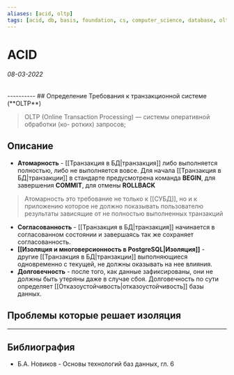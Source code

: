 ```yaml
---
aliases: [acid, oltp]
tags: [acid, db, basis, foundation, cs, computer_science, database, oltp]
---
```

# ACID
<h6>08-03-2022</h6>
----------
## Определение
Требования к транзакционной системе (**OLTP**)

>OLTP (Online Transaction Processing) — системы оперативной обработки (ко-
ротких) запросов;
## Описание
- **Атомарность** - [[Транзакция в БД|транзакция]] либо выполняется полностью, либо не выполняется вовсе. Для начала [[Транзакция в БД|транзакции]] в стандарте предусмотрена команда **BEGIN**, для завершения **COMMIT**, для отмены **ROLLBACK**
> Атомарность это требование не только к [[СУБД]], но и к приложению которое не должно показывать пользователю результаты зависящие от не полностью выполненных транзакций
- **Согласованность** - [[Транзакция в БД|транзакция]] начинается в согласованном состоянии и завершаясь так же сохраняет согласованность.
- **[[Изоляция и многоверсионность в PostgreSQL|Изоляция]]** - другие [[Транзакция в БД|транзакции]] выполняющиеся одновременно с текущей, не должны оказывать на нее влияния.
- **Долговечность** - после того, как данные зафиксированы, они не должны быть утеряны даже в случае сбоя. Долговечность по сути определяет [[Отказоустойчивость|отказоустойчивость]] базы данных.

## Проблемы которые решает изоляция


---
## Библиография
- Б.А. Новиков - Основы технологий баз данных, гл. 6
